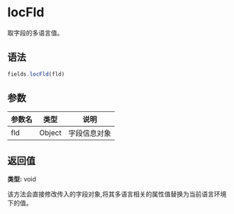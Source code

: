 # locFld

取字段的多语言值。

## 语法

```js
fields.locFld(fld)
```

## 参数

| 参数名 | 类型 | 说明 |
|--------|------|------|
| fld | Object | 字段信息对象 |

## 返回值

**类型:** void

该方法会直接修改传入的字段对象,将其多语言相关的属性值替换为当前语言环境下的值。